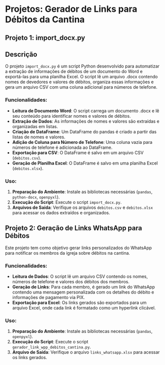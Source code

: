 # Projetos: Gerador de Links para Débitos da Cantina

## Projeto 1: import_docx.py

## Descrição
O projeto `import_docx.py` é um script Python desenvolvido para automatizar a extração de informações de débitos de um documento do Word e exportá-las para uma planilha Excel. O script lê um arquivo .docx contendo nomes de devedores e valores de débitos, organiza essas informações e gera um arquivo CSV com uma coluna adicional para números de telefone.

### Funcionalidades:
- **Leitura de Documento Word**: O script carrega um documento .docx e lê seu conteúdo para identificar nomes e valores de débitos.
- **Extração de Dados**: As informações de nomes e valores são extraídas e organizadas em listas.
- **Criação de DataFrame**: Um DataFrame do pandas é criado a partir das listas de nomes e valores.
- **Adição de Coluna para Número de Telefone**: Uma coluna vazia para números de telefone é adicionada ao DataFrame.
- **Exportação para CSV**: O DataFrame é salvo em um arquivo CSV (`debitos.csv`).
- **Geração de Planilha Excel**: O DataFrame é salvo em uma planilha Excel (`debitos.xlsx`).

### Uso:
1. **Preparação do Ambiente**: Instale as bibliotecas necessárias (`pandas`, `python-docx`, `openpyxl`).
2. **Execução do Script**: Execute o script `import_docx.py`.
3. **Arquivos de Saída**: Verifique os arquivos `debitos.csv` e `debitos.xlsx` para acessar os dados extraídos e organizados.



## Projeto 2: Geração de Links WhatsApp para Débitos

Este projeto tem como objetivo gerar links personalizados do WhatsApp para notificar os membros da igreja sobre débitos na cantina.

### Funcionalidades:
- **Leitura de Dados**: O script lê um arquivo CSV contendo os nomes, números de telefone e valores dos débitos dos membros.
- **Geração de Links**: Para cada membro, é gerado um link do WhatsApp contendo uma mensagem personalizada com os detalhes do débito e informações de pagamento via PIX.
- **Exportação para Excel**: Os links gerados são exportados para um arquivo Excel, onde cada link é formatado como um hyperlink clicável.

### Uso:
1. **Preparação do Ambiente**: Instale as bibliotecas necessárias (`pandas`, `openpyxl`).
2. **Execução do Script**: Execute o script `gerador_link_wpp_debitos_cantina.py`.
3. **Arquivo de Saída**: Verifique o arquivo `links_whatsapp.xlsx` para acessar os links gerados.
